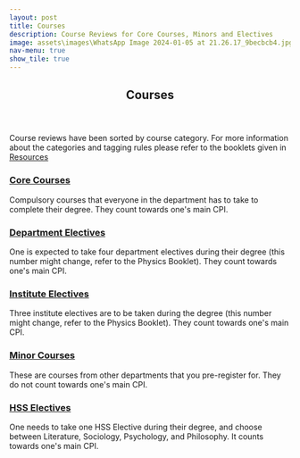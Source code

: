 ```yaml
---
layout: post
title: Courses
description: Course Reviews for Core Courses, Minors and Electives
image: assets\images\WhatsApp Image 2024-01-05 at 21.26.17_9becbcb4.jpg
nav-menu: true
show_tile: true
---
```


<!-- Main -->
<div id="main" class="alt">

<!-- One -->
<section id="one">
	<div class="inner">
		<header class="major">
			<h1>Courses</h1>
		</header>

<!-- Content -->
<p>Course reviews have been sorted by course category. For more information about the categories and tagging rules please refer to the booklets given in <a href="https://epdampiitb.github.io/p/resources.html">Resources</a></p>

<div class="row">
	<div class="6u 12u$(small)">
		<div class="card">
			<h3><a href="courses/core.html">Core Courses</a></h3>
			<p>Compulsory courses that everyone in the department has to take to complete their degree. They count towards one's main CPI.</p>
		</div>
	</div>
	<div class="6u$ 12u$(small)">
		<div class="card">
			<h3><a href="courses/de.html">Department Electives</a></h3>
			<p>One is expected to take four department electives during their degree (this number might change, refer to the Physics Booklet). They count towards one's main CPI.</p>
		</div>
	</div>


<div class="4u 12u$(medium)">
		<div class="card">
			<h3><a href="courses/ie.html">Institute Electives</a></h3>
			<p>Three institute electives are to be taken during the degree (this number might change, refer to the Physics Booklet). They count towards one's main CPI.</p>
		</div>
	</div>

<div class="4u 12u$(medium)">
		<div class="card">
			<h3><a href="courses/minor.html">Minor Courses</a></h3>
			<p>These are courses from other departments that you pre-register for. They do not count towards one's main CPI.</p>
		</div>
	</div>

<div class="4u$ 12u$(medium)">
		<div class="card">
			<h3><a href="courses/hss.html">HSS Electives</a></h3>
			<p>One needs to take one HSS Elective during their degree, and choose between Literature, Sociology, Psychology, and Philosophy. It counts towards one's main CPI.</p>
		</div>
	</div>
</div>

